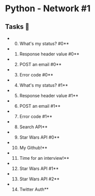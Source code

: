 # Python - Network #1

## Tasks :page_with_curl:

* 0. What's my status? #0**
  
* 1. Response header value #0**
 
* 2. POST an email #0**
 
* 3. Error code #0**
 
* 4. What's my status? #1**
  
* 5. Response header value #1**
  
* 6. POST an email #1**
  
* 7. Error code #1**
 
* 8. Search API**
  
* 9. Star Wars API #0**
 
* 10. My Github!**
  
* 11. Time for an interview!**
 
* 12. Star Wars API #1**
 
* 13. Star Wars API #2**
  
* 14. Twitter Auth**
